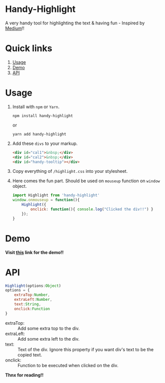 # Handy-Highlight

A very handy tool for highlighting the text & having fun - Inspired by [Medium](https://medium.com)!!

# Quick links
1. [Usage](#usage)
2. [Demo](#demo)
3. [API](#api)

# Usage
1. Install with `npm` or `Yarn`.

    ```
    npm install handy-highlight
    ```
    or
    ```
    yarn add handy-highlight
    ```

2. Add these `divs` to your markup.

    ```html
    <div id="cal1">&nbsp;</div>
    <div id="cal2">&nbsp;</div>
    <div id="handy-tooltip"></div>
    ```

3. Copy everything of `/highlight.css` into your stylesheet.

4. Here comes the fun part. Should be used on `mouseup` function on `window` object.

    ```javascript
    import Highlight from 'handy-highlight'
    window.onmouseup = function(){
        Highlight({
            onclick: function(){ console.log("Clicked the div!!") }
        });
    }
    ```

# Demo
**Visit [this](https://codepen.io/Takkar/pen/qmrpeP) link for the demo!!**

# API
```javascript
Highlight(options:Object)
options = {
    extraTop:Number,
    extraLeft:Number,
    text:String,
    onclick:Function
}
```

<dl>
  <dt>extraTop:</dt>
  <dd>Add some extra top to the div.</dd>

  <dt>extraLeft:</dt>
  <dd>Add some extra left to the div.</dd>

  <dt>text:</dt>
  <dd>Text of the div. Ignore this property if you want div's text to be the copied text.</dd>

  <dt>onclick:</dt>
  <dd>Function to be executed when clicked on the div.</dd>
</dl>

**Thnx for reading!!**